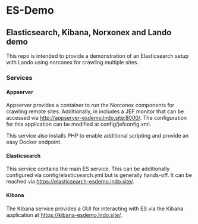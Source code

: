 # ES-Demo
## Elasticsearch, Kibana, Norxonex and Lando demo

This repo is intended to provide a demonstration of an Elasticsearch setup with Lando using norconex for crawling multiple sites.

### Services

#### Appserver

Appserver provides a container to run the Norconex components for crawling remote sites. Additionally, in includes a JEF monitor that can be accessed via http://appserver-esdemo.lndo.site:8000/. The configuration for this application can be modified at config/jefconfig.xml.

This service also installs PHP to enable additional scripting and provide an easy Docker endpoint.

#### Elasticsearch 

This service contains the main ES service. This can be additionally configured via config/elasticsearch.yml but is generally hands-off. It can be reached via https://elasticsearch-esdemo.lndo.site/.

#### Kibana

The Kibana service provides a GUI for interacting with ES via the Kibana application at https://kibana-esdemo.lndo.site/.
